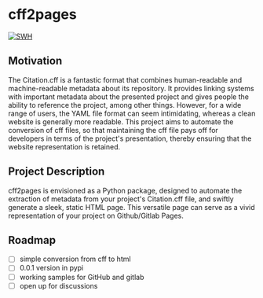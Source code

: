 # cff2pages

[![SWH](https://archive.softwareheritage.org/badge/swh:1:dir:1e3e28077c43ca999f434f29b6a872f5581b48e2/)](https://archive.softwareheritage.org/swh:1:dir:1e3e28077c43ca999f434f29b6a872f5581b48e2;origin=https://github.com/University-of-Potsdam-MM/cff2pages;visit=swh:1:snp:42801fe381a3d143eb5a9b35dc6d144672fe6361;anchor=swh:1:rev:c3b1c832a3d2f5f90e1370fc5b529b3f5507471c)

## Motivation

The Citation.cff is a fantastic format that combines human-readable and machine-readable metadata
about its repository. It provides linking systems with important metadata about the
presented project and gives people the ability to reference the project, among other things.
However, for a wide range of users, the YAML file format can seem intimidating, whereas a clean
website is generally more readable. This project aims to automate the conversion of cff files,
so that maintaining the cff file pays off for developers in terms of the project's presentation,
thereby ensuring that the website representation is retained.

## Project Description

cff2pages is envisioned as a Python package, designed to automate the extraction of metadata from
your project's Citation.cff file, and swiftly generate a sleek, static HTML page. This versatile
page can serve as a vivid representation of your project on Github/Gitlab Pages.

## Roadmap

- [ ] simple conversion from cff to html
- [ ] 0.0.1 version in pypi
- [ ] working samples for GitHub and gitlab
- [ ] open up for discussions